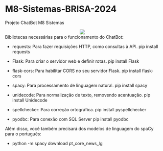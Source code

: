 # M8-Sistemas-BRISA-2024
Projeto ChatBot M8 Sistemas
<div align="center">
<img src="https://m8sistemas.com.br/2021/wp-content/uploads/2023/05/logo_m8_sistemas-branca.png" widht="700px" />
</div>
Bibliotecas necessárias para o funcionamento do ChatBot:

- requests: Para fazer requisições HTTP, como consultas à API.
pip install requests

- Flask: Para criar o servidor web e definir rotas.
pip install Flask

- flask-cors: Para habilitar CORS no seu servidor Flask.
pip install flask-cors

- spacy: Para processamento de linguagem natural.
pip install spacy

- unidecode: Para normalização de texto, removendo acentuação.
pip install Unidecode

- spellchecker: Para correção ortográfica.
pip install pyspellchecker

- pyodbc: Para conexão com SQL Server
pip install pyodbc

Além disso, você também precisará dos modelos de linguagem do spaCy para o português:
- python -m spacy download pt_core_news_lg
